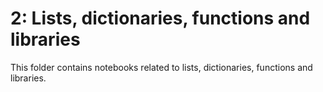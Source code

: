 # 2: Lists, dictionaries, functions and libraries

This folder contains notebooks related to lists, dictionaries, functions and libraries.

